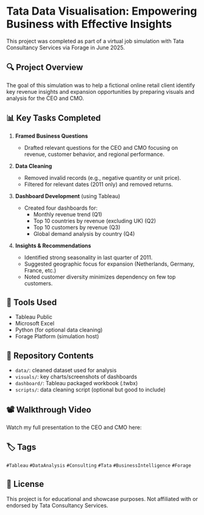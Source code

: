 # Tata Data Visualisation: Empowering Business with Effective Insights

This project was completed as part of a virtual job simulation with Tata Consultancy Services via Forage in June 2025.

## 🔍 Project Overview

The goal of this simulation was to help a fictional online retail client identify key revenue insights and expansion opportunities by preparing visuals and analysis for the CEO and CMO.

## 📊 Key Tasks Completed

1. **Framed Business Questions**  
   - Drafted relevant questions for the CEO and CMO focusing on revenue, customer behavior, and regional performance.

2. **Data Cleaning**  
   - Removed invalid records (e.g., negative quantity or unit price).
   - Filtered for relevant dates (2011 only) and removed returns.

3. **Dashboard Development** (using Tableau)
   - Created four dashboards for:
     - Monthly revenue trend (Q1)
     - Top 10 countries by revenue (excluding UK) (Q2)
     - Top 10 customers by revenue (Q3)
     - Global demand analysis by country (Q4)

4. **Insights & Recommendations**
   - Identified strong seasonality in last quarter of 2011.
   - Suggested geographic focus for expansion (Netherlands, Germany, France, etc.)
   - Noted customer diversity minimizes dependency on few top customers.

## 💼 Tools Used

- Tableau Public
- Microsoft Excel
- Python (for optional data cleaning)
- Forage Platform (simulation host)

## 📁 Repository Contents

- `data/`: cleaned dataset used for analysis
- `visuals/`: key charts/screenshots of dashboards
- `dashboard/`: Tableau packaged workbook (.twbx)
- `scripts/`: data cleaning script (optional but good to include)

## 📽️ Walkthrough Video

Watch my full presentation to the CEO and CMO here: 

## 🏷️ Tags

`#Tableau` `#DataAnalysis` `#Consulting` `#Tata` `#BusinessIntelligence` `#Forage`

## 📜 License

This project is for educational and showcase purposes. Not affiliated with or endorsed by Tata Consultancy Services.
